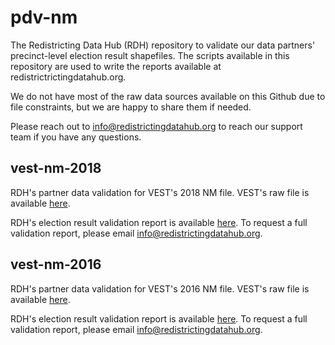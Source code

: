 # pdv-nm

The Redistricting Data Hub (RDH) repository to validate our data partners' precinct-level election result shapefiles. The scripts available in this repository are used to write the reports available at redistrictrictingdatahub.org.

We do not have most of the raw data sources available on this Github due to file constraints, but we are happy to share them if needed.

Please reach out to info@redistrictingdatahub.org to reach our support team if you have any questions.

## vest-nm-2018

RDH's partner data validation for VEST's 2018 NM file. VEST's raw file is available [here](https://dataverse.harvard.edu/file.xhtml?persistentId=doi:10.7910/DVN/UBKYRU/CW9QXO&version=45.0).

RDH's election result validation report is available [here](https://redistrictingdatahub.org/dataset/vest-2018-new-mexico-precinct-and-election-results/). To request a full validation report, please email info@redistrictingdatahub.org.

## vest-nm-2016

RDH's partner data validation for VEST's 2016 NM file. VEST's raw file is available [here](https://dataverse.harvard.edu/file.xhtml?persistentId=doi:10.7910/DVN/NH5S2I/GYKA9U&version=67.0).

RDH's election result validation report is available [here](https://redistrictingdatahub.org/dataset/vest-2016-new-mexico-precinct-and-election-results/). To request a full validation report, please email info@redistrictingdatahub.org.